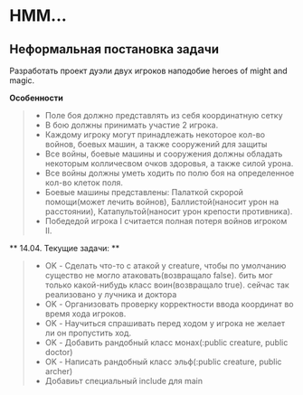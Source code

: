 # HMM...

Неформальная постановка задачи
----
Разработать проект дуэли двух игроков наподобие heroes of might and magic. 

**Особенности**
>- Поле боя должно представлять из себя координатную сетку
>- В бою должны принимать участие 2 игрока.
>- Каждому игроку могут принадлежать некоторое кол-во войнов, боевых машин, а также сооружений для защиты
>- Все войны, боевые машины и сооружения должны обладать некоторым колличесвом очков здоровья, а также силой урона.
>- Все войны должны уметь ходить по полю боя на определенное кол-во клеток поля.
>- Боевые машины представлены: Палаткой скророй помощи(может лечить войнов), Баллистой(наносит урон на расстоянии), Катапультой(наносит урон крепости противника).
>- Победедой игрока I считается полная потеря войнов игроком II. 


** 14.04. Текущие задачи: **
>- OK - Сделать что-то с атакой у creature, чтобы по умолчанию существо не могло атаковать(возвращало false). бить мог только какой-нибудь класс воин(возвращало true). сейчас так реализовано у лучника и доктора
>- OK - Организовать проверку корректности ввода координат во время хода игроков.
>- OK - Научиться спрашивать перед ходом у игрока не желает ли он пропустить ход.
>- OK - Добавить рандобный класс монах(:public creature, public doctor)
>- OK - Написать рандобный класс эльф(:public creature, public archer)
>- Добавиьт специальный include для main
